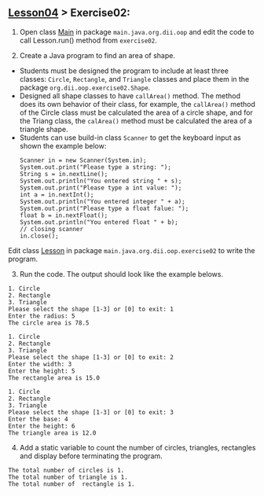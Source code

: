 ## [Lesson04](../readme.md) > Exercise02: 

1. Open class [Main](../src/main/java/org/dii/oop/Main.java) in package `main.java.org.dii.oop` and edit the code to call Lesson.run() method from `exercise02`.


2. Create a Java program to find an area of shape.
* Students must be designed the program to include at least three classes: `Circle`, `Rectangle`, and `Triangle` classes and place them in the package `org.dii.oop.exercise02.Shape`.
* Designed all shape classes to have `callArea()` method. The method does its own behavior of their class, for example, the `callArea()` method of the Circle class must be calculated the area of a circle shape, and for the Triang class, the `calArea()` method must be calculated the area of a triangle shape.
* Students can use build-in class `Scanner` to get the keyboard input as shown the example below:
  ```
  Scanner in = new Scanner(System.in);
  System.out.print("Please type a string: ");
  String s = in.nextLine();
  System.out.println("You entered string " + s);
  System.out.print("Please type a int value: ");
  int a = in.nextInt();
  System.out.println("You entered integer " + a);
  System.out.print("Please type a float falue: ");
  float b = in.nextFloat();
  System.out.println("You entered float " + b);
  // closing scanner
  in.close();
  ```


 Edit class  [Lesson](../src/main/java/org/dii/oop/exercise02/Lesson.java) in package `main.java.org.dii.oop.exercise02` to write the program.


3. Run the code. The output should look like the example belows.
```
1. Circle
2. Rectangle
3. Triangle
Please select the shape [1-3] or [0] to exit: 1
Enter the radius: 5
The circle area is 78.5
```
```
1. Circle
2. Rectangle
3. Triangle
Please select the shape [1-3] or [0] to exit: 2
Enter the width: 3
Enter the height: 5
The rectangle area is 15.0
```
```
1. Circle
2. Rectangle
3. Triangle
Please select the shape [1-3] or [0] to exit: 3
Enter the base: 4
Enter the height: 6
The triangle area is 12.0
```

4. Add a static variable to count the number of circles, triangles, rectangles and display before terminating the program. 

```
The total number of circles is 1.
The total number of triangle is 1.
The total number of  rectangle is 1.
```

